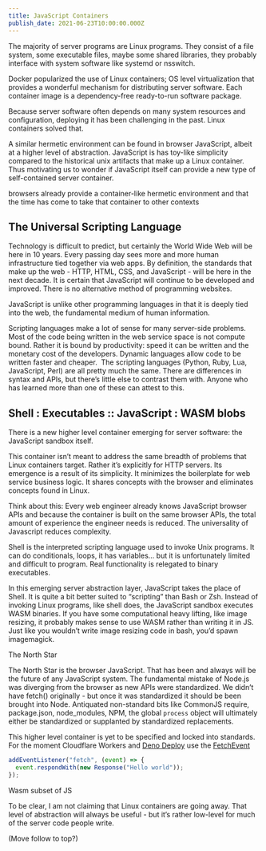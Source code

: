 ```yaml
---
title: JavaScript Containers
publish_date: 2021-06-23T10:00:00.000Z
---
```


The majority of server programs are Linux programs. They consist of a file
system, some executable files, maybe some shared libraries, they probably
interface with system software like systemd or nsswitch.

Docker popularized the use of Linux containers; OS level virtualization that
provides a wonderful mechanism for distributing server software. Each container
image is a dependency-free ready-to-run software package.

Because server software often depends on many system resources and
configuration, deploying it has been challenging in the past. Linux containers
solved that.

A similar hermetic environment can be found in browser JavaScript, albeit at a
higher level of abstraction. JavaScript is has toy-like simplicity compared to
the historical unix artifacts that make up a Linux container. Thus motivating us
to wonder if JavaScript itself can provide a new type of self-contained server
container.

browsers already provide a container-like hermetic environment and that the time
has come to take that container to other contexts

## The Universal Scripting Language

Technology is difficult to predict, but certainly the World Wide Web will be
here in 10 years. Every passing day sees more and more human infrastructure tied
together via web apps. By definition, the standards that make up the web - HTTP,
HTML, CSS, and JavaScript - will be here in the next decade. It is certain that
JavaScript will continue to be developed and improved. There is no alternative
method of programming websites.

JavaScript is unlike other programming languages in that it is deeply tied into
the web, the fundamental medium of human information.

Scripting languages make a lot of sense for many server-side problems. Most of
the code being written in the web service space is not compute bound. Rather it
is bound by productivity: speed it can be written and the monetary cost of the
developers. Dynamic languages allow code to be written faster and cheaper.  The
scripting languages (Python, Ruby, Lua, JavaScript, Perl) are all pretty much
the same. There are differences in syntax and APIs, but there’s little else to
contrast them with. Anyone who has learned more than one of these can attest to
this.

## Shell : Executables :: JavaScript : WASM blobs

There is a new higher level container emerging for server software: the
JavaScript sandbox itself.

This container isn’t meant to address the same breadth of problems that Linux
containers target. Rather it’s explicitly for HTTP servers. Its emergence is a
result of its simplicity. It minimizes the boilerplate for web service business
logic. It shares concepts with the browser and eliminates concepts found in
Linux.

Think about this: Every web engineer already knows JavaScript browser APIs and
because the container is built on the same browser APIs, the total amount of
experience the engineer needs is reduced. The universality of Javascript reduces
complexity.

Shell is the interpreted scripting language used to invoke Unix programs. It can
do conditionals, loops, it has variables… but it is unfortunately limited and
difficult to program. Real functionality is relegated to binary executables.

In this emerging server abstraction layer, JavaScript takes the place of Shell.
It is quite a bit better suited to “scripting” than Bash or Zsh. Instead of
invoking Linux programs, like shell does, the JavaScript sandbox executes WASM
binaries. If you have some computational heavy lifting, like image resizing, it
probably makes sense to use WASM rather than writing it in JS. Just like you
wouldn’t write image resizing code in bash, you’d spawn imagemagick.

The North Star

The North Star is the browser JavaScript. That has been and always will be the
future of any JavaScript system. The fundamental mistake of Node.js was
diverging from the browser as new APIs were standardized. We didn’t have fetch()
originally - but once it was standardized it should be been brought into Node.
Antiquated non-standard bits like CommonJS require, package.json, node_modules,
NPM, the global `process` object will ultimately either be standardized or
supplanted by standardized replacements.

This higher level container is yet to be specified and locked into standards.
For the moment Cloudflare Workers and [Deno Deploy](https://deno.com/deploy) use
the
[FetchEvent](https://developers.cloudflare.com/workers/runtime-apis/fetch-event/)

```js
addEventListener("fetch", (event) => {
  event.respondWith(new Response("Hello world"));
});
```

Wasm subset of JS

To be clear, I am not claiming that Linux containers are going away. That level
of abstraction will always be useful - but it’s rather low-level for much of the
server code people write.

(Move follow to top?)
